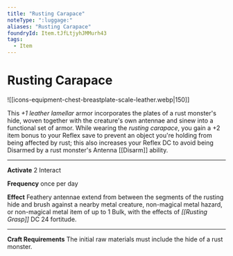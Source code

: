 ```yaml
---
title: "Rusting Carapace"
noteType: ":luggage:"
aliases: "Rusting Carapace"
foundryId: Item.tJfLtjyhJMMurh43
tags:
  - Item
---
```


# Rusting Carapace
![[icons-equipment-chest-breastplate-scale-leather.webp|150]]

This _+1 leather lamellar_ armor incorporates the plates of a rust monster's hide, woven together with the creature's own antennae and sinew into a functional set of armor. While wearing the _rusting carapace_, you gain a +2 item bonus to your Reflex save to prevent an object you're holding from being affected by rust; this also increases your Reflex DC to avoid being Disarmed by a rust monster's Antenna [[Disarm]] ability.

* * *

**Activate** 2 Interact

**Frequency** once per day

**Effect** Feathery antennae extend from between the segments of the rusting hide and brush against a nearby metal creature, non-magical metal hazard, or non-magical metal item of up to 1 Bulk, with the effects of _[[Rusting Grasp]]_ DC 24 fortitude.

* * *

**Craft Requirements** The initial raw materials must include the hide of a rust monster.
